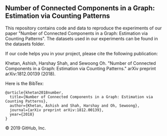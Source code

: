 ## Number of Connected Components in a Graph: Estimation via Counting Patterns

This repository contains code and data to reproduce the experiments of our paper "Number of Connected Components in a Graph: Estimation via Counting Patterns". The datasets used in our experiments can be found in the datasets folder.

If our code helps you in your project, please cite the following publication:

Khetan, Ashish, Harshay Shah, and Sewoong Oh. "Number of Connected Components in a Graph: Estimation via Counting Patterns." arXiv preprint arXiv:1812.00139 (2018).

Here is the BibTex:

```
@article{khetan2018number,
  title={Number of Connected Components in a Graph: Estimation via Counting Patterns},
  author={Khetan, Ashish and Shah, Harshay and Oh, Sewoong},
  journal={arXiv preprint arXiv:1812.00139},
  year={2018}
}
```

© 2019 GitHub, Inc.
